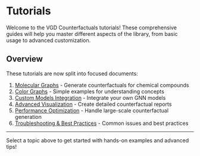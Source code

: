 # Tutorials

Welcome to the VGD Counterfactuals tutorials! These comprehensive guides will help you master different aspects of the library, from basic usage to advanced customization.

## Overview

These tutorials are now split into focused documents:

1. [Molecular Graphs](tutorials_molecules.md) - Generate counterfactuals for chemical compounds
2. [Color Graphs](tutorials_colors.md) - Simple examples for understanding concepts
3. [Custom Models Integration](tutorials_custom_models.md) - Integrate your own GNN models
4. [Advanced Visualization](tutorials_visualization.md) - Create detailed counterfactual reports
5. [Performance Optimization](tutorials_performance.md) - Handle large-scale counterfactual generation
6. [Troubleshooting & Best Practices](tutorials_troubleshooting.md) - Common issues and best practices

---

Select a topic above to get started with hands-on examples and advanced tips!
